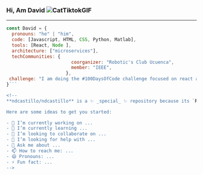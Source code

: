 ### Hi, Am David ![CatTiktokGIF](https://user-images.githubusercontent.com/11997877/162872564-f600189d-00d9-4990-bca7-ef3423909d0c.gif)
---

```js
const David = {
  pronouns: "he" | "him",
  code: [Javascript, HTML, CSS, Python, Matlab],
  tools: [React, Node ],
  architecture: ["microservices"],
  techCommunities: {
                        coorganizer: "Robotic's Club Ucuenca",
                        member: "IEEE",
                      },
 challenge: "I am doing the #100DaysOfCode challenge focused on react and typescript"
}```

<!--
**ndcastillo/ndcastillo** is a ✨ _special_ ✨ repository because its `README.md` (this file) appears on your GitHub profile.

Here are some ideas to get you started:

- 🔭 I’m currently working on ...
- 🌱 I’m currently learning ...
- 👯 I’m looking to collaborate on ...
- 🤔 I’m looking for help with ...
- 💬 Ask me about ...
- 📫 How to reach me: ...
- 😄 Pronouns: ...
- ⚡ Fun fact: ...
-->
